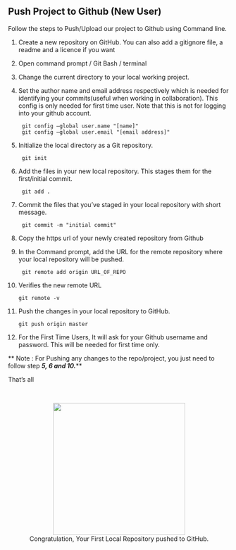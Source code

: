 <h2>Push Project to Github (New User)</h2>

Follow the steps to Push/Upload our project to Github using Command line.


1. Create a new repository on GitHub. You can also add a gitignore file, a readme and a licence if you want

2. Open command prompt / Git Bash / terminal

3. Change the current directory to your local working project.

4. Set the author name and email address respectively which is needed for identifying your commits(useful when working in collaboration). This config is only needed for first time user. Note that this is not for logging into your github account.

		git config –global user.name "[name]" 
		git config –global user.email "[email address]" 

5. Initialize the local directory as a Git repository.

		git init

6. Add the files in your new local repository. This stages them for the first/initial commit.

		git add .

7. Commit the files that you’ve staged in your local repository with short message.

		git commit -m "initial commit"

8. Copy the https url of your newly created repository from Github

9. In the Command prompt, add the URL for the remote repository where your local repository will be pushed.

		git remote add origin URL_OF_REPO

10. Verifies the new remote URL

		git remote -v

11. Push the changes in your local repository to GitHub.

		git push origin master

12. For the First Time Users, It will ask for your Github username and password. This will be needed for first time only.

** Note : For Pushing any changes to the repo/project, you just need to follow step <b><i>5, 6 and 10.</b></i>**

That’s all

<br>

<p align="center">
    <img src="https://media.giphy.com/media/l9Jhzwdi09Ve0/giphy.gif" width="300">
    <br>
    Congratulation, Your First Local Repository pushed to GitHub.
</p>